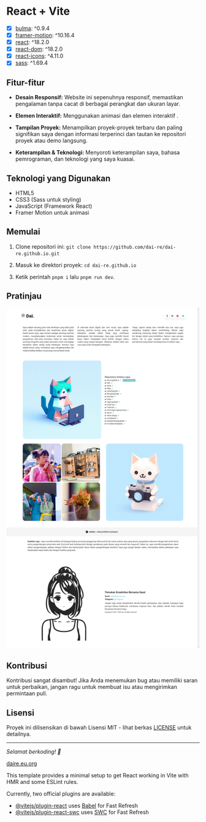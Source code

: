 # React + Vite

- [x] [bulma](https://bulma.io/): ^0.9.4
- [x] [framer-motion](https://www.framer.com/motion/): ^10.16.4
- [x] [react](https://reactjs.org/): ^18.2.0
- [x] [react-dom](https://reactjs.org/docs/react-dom.html): ^18.2.0
- [x] [react-icons](https://react-icons.github.io/react-icons/): ^4.11.0
- [x] [sass](https://sass-lang.com/): ^1.69.4

## Fitur-fitur

- **Desain Responsif:** Website ini sepenuhnya responsif, memastikan pengalaman tanpa cacat di berbagai perangkat dan ukuran layar.

- **Elemen Interaktif:** Menggunakan animasi dan elemen interaktif .

- **Tampilan Proyek:** Menampilkan proyek-proyek terbaru dan paling signifikan saya dengan informasi terperinci dan tautan ke repositori proyek atau demo langsung.

- **Keterampilan & Teknologi:** Menyoroti keterampilan saya, bahasa pemrograman, dan teknologi yang saya kuasai.

## Teknologi yang Digunakan

- HTML5
- CSS3 (Sass untuk styling)
- JavaScript (Framework React)
- Framer Motion untuk animasi

## Memulai

1. Clone repositori ini: `git clone https://github.com/dai-re/dai-re.github.io.git`

2. Masuk ke direktori proyek: `cd dai-re.github.io`

3. Ketik perintah `pnpm i` lalu `pnpm run dev`.

## Pratinjau

![Pratinjau Portofolio Website](D.png)

## Kontribusi

Kontribusi sangat disambut! Jika Anda menemukan bug atau memiliki saran untuk perbaikan, jangan ragu untuk membuat isu atau mengirimkan permintaan pull.

## Lisensi

Proyek ini dilisensikan di bawah Lisensi MIT - lihat berkas [LICENSE](LICENSE) untuk detailnya.

---

_Selamat berkoding! 🚀_

[daire.eu.org](https://daire.eu.org/)

This template provides a minimal setup to get React working in Vite with HMR and some ESLint rules.

Currently, two official plugins are available:

- [@vitejs/plugin-react](https://github.com/vitejs/vite-plugin-react/blob/main/packages/plugin-react/README.md) uses [Babel](https://babeljs.io/) for Fast Refresh
- [@vitejs/plugin-react-swc](https://github.com/vitejs/vite-plugin-react-swc) uses [SWC](https://swc.rs/) for Fast Refresh

